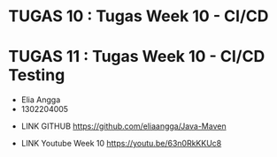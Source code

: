 # TUGAS 10 : Tugas Week 10 - CI/CD
# TUGAS 11 : Tugas Week 10 - CI/CD Testing
- Elia Angga 
- 1302204005

* LINK GITHUB 
https://github.com/eliaangga/Java-Maven

* LINK Youtube Week 10
https://youtu.be/63n0RkKKUc8
